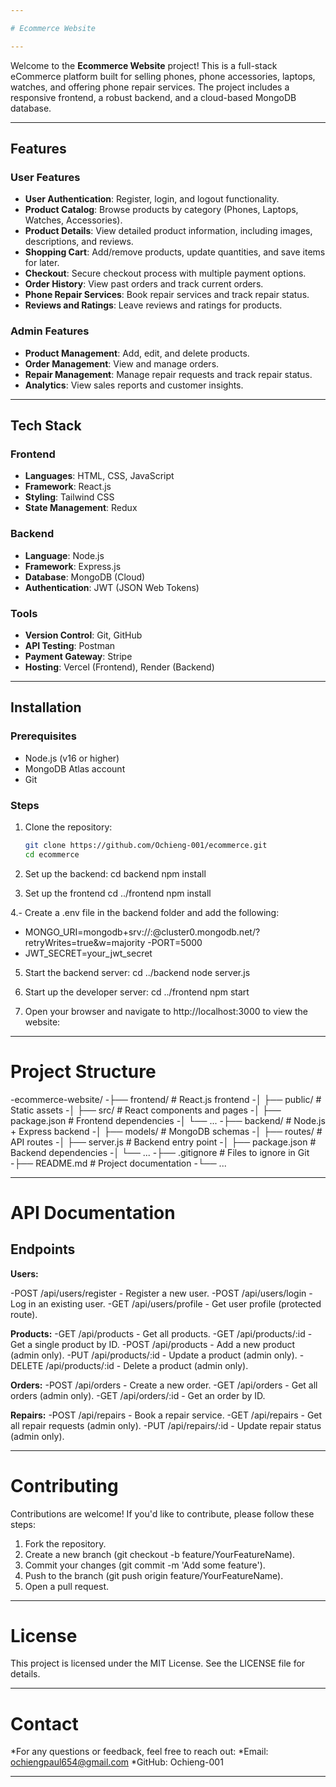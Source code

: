 ```yaml
---

# Ecommerce Website

---
```


Welcome to the **Ecommerce Website** project! This is a full-stack eCommerce platform built for selling phones, phone accessories, laptops, watches, and offering phone repair services. The project includes a responsive frontend, a robust backend, and a cloud-based MongoDB database.

---

## **Features**

### **User Features**
- **User Authentication**: Register, login, and logout functionality.
- **Product Catalog**: Browse products by category (Phones, Laptops, Watches, Accessories).
- **Product Details**: View detailed product information, including images, descriptions, and reviews.
- **Shopping Cart**: Add/remove products, update quantities, and save items for later.
- **Checkout**: Secure checkout process with multiple payment options.
- **Order History**: View past orders and track current orders.
- **Phone Repair Services**: Book repair services and track repair status.
- **Reviews and Ratings**: Leave reviews and ratings for products.

### **Admin Features**
- **Product Management**: Add, edit, and delete products.
- **Order Management**: View and manage orders.
- **Repair Management**: Manage repair requests and track repair status.
- **Analytics**: View sales reports and customer insights.

---

## **Tech Stack**

### **Frontend**
- **Languages**: HTML, CSS, JavaScript
- **Framework**: React.js
- **Styling**: Tailwind CSS
- **State Management**: Redux

### **Backend**
- **Language**: Node.js
- **Framework**: Express.js
- **Database**: MongoDB (Cloud)
- **Authentication**: JWT (JSON Web Tokens)

### **Tools**
- **Version Control**: Git, GitHub
- **API Testing**: Postman
- **Payment Gateway**: Stripe
- **Hosting**: Vercel (Frontend), Render (Backend)

---

## **Installation**

### **Prerequisites**
- Node.js (v16 or higher)
- MongoDB Atlas account
- Git

### **Steps**
1. Clone the repository:
   ```bash
   git clone https://github.com/Ochieng-001/ecommerce.git
   cd ecommerce

2. Set up the backend:
   cd backend
   npm install

3. Set up the frontend
   cd ../frontend
   npm install

4.- Create a .env file in the backend folder and add the following:
  - MONGO_URI=mongodb+srv://<username>:<password>@cluster0.mongodb.net/<dbname>?retryWrites=true&w=majority
  -PORT=5000
  - JWT_SECRET=your_jwt_secret

5. Start the backend server:
    cd ../backend
    node server.js

6. Start up the developer server:
   cd ../frontend
   npm start

7. Open your browser and navigate to http://localhost:3000 to view the website:

---

# Project Structure
   
-ecommerce-website/
-├── frontend/              # React.js frontend
-│   ├── public/            # Static assets
-│   ├── src/               # React components and pages
-│   ├── package.json       # Frontend dependencies
-│   └── ...
-├── backend/               # Node.js + Express backend
-│   ├── models/            # MongoDB schemas
-│   ├── routes/            # API routes
-│   ├── server.js          # Backend entry point
-│   ├── package.json       # Backend dependencies
-│   └── ...
-├── .gitignore             # Files to ignore in Git
-├── README.md              # Project documentation
-└── ...

---

# API Documentation

  ## **Endpoints**
  
**Users:**

-POST /api/users/register - Register a new user.
-POST /api/users/login - Log in an existing user.
-GET /api/users/profile - Get user profile (protected route).

**Products:**
-GET /api/products - Get all products.
-GET /api/products/:id - Get a single product by ID.
-POST /api/products - Add a new product (admin only).
-PUT /api/products/:id - Update a product (admin only).
-DELETE /api/products/:id - Delete a product (admin only).

**Orders:**
-POST /api/orders - Create a new order.
-GET /api/orders - Get all orders (admin only).
-GET /api/orders/:id - Get an order by ID.

**Repairs:**
-POST /api/repairs - Book a repair service.
-GET /api/repairs - Get all repair requests (admin only).
-PUT /api/repairs/:id - Update repair status (admin only).

---

# Contributing
Contributions are welcome! If you'd like to contribute, please follow these steps:

1. Fork the repository.
2. Create a new branch (git checkout -b feature/YourFeatureName).
3. Commit your changes (git commit -m 'Add some feature').
4. Push to the branch (git push origin feature/YourFeatureName).
5. Open a pull request.

---

# License
  This project is licensed under the MIT License. See the LICENSE file for details.

---

# Contact
  *For any questions or feedback, feel free to reach out:
  *Email: ochiengpaul654@gmail.com
  *GitHub: Ochieng-001

---
